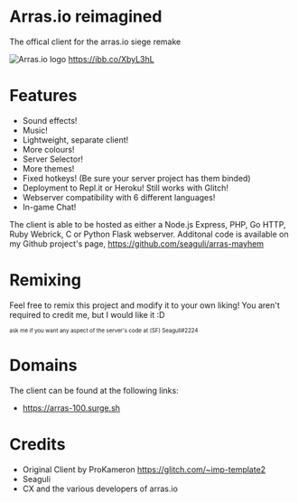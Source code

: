 # Arras.io reimagined

The offical client for the arras.io siege remake

![Arras.io logo](https://user-images.githubusercontent.com/99846877/162548106-eefd621f-6a0e-49f7-8c68-7f50ee3bc2ac.png)
https://ibb.co/XbyL3hL

# Features

- Sound effects!
- Music!
- Lightweight, separate client!
- More colours!
- Server Selector!
- More themes!
- Fixed hotkeys! (Be sure your server project has them binded)
- Deployment to Repl.it or Heroku! Still works with Glitch!
- Webserver compatibility with 6 different languages!
- In-game Chat!

The client is able to be hosted as either a Node.js Express, PHP, Go HTTP, Ruby Webrick, C or Python Flask webserver.
Additonal code is available on my Github project's page, <https://github.com/seaguli/arras-mayhem>

# Remixing

Feel free to remix this project and modify it to your own liking! You aren't required to credit me, but I would like it :D

<sub><sup>
ask me if you want any aspect of the server's code at (SF) Seagull#2224
</sub></sup>

# Domains

The client can be found at the following links:

- <https://arras-100.surge.sh>

# Credits

- Original Client by ProKameron
  <https://glitch.com/~imp-template2>
- Seaguli
- CX and the various developers of arras.io
